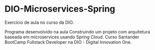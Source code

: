 # DIO-Microservices-Spring
Exercício de aula no curso da DIO.

Programa desenvolvido na aula Construindo um projeto com arquitetura baseada em microservices 
usando Spring Cloud. Curso Santander BootCamp Fullstack Developer na DIO - Digital Innovation 
One.
